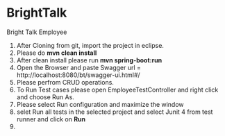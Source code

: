 # BrightTalk
Bright Talk Employee

1. After Cloning from git, import the project in eclipse.
2. Please do **mvn clean install**
3. After clean install please run **mvn spring-boot:run**
4. Open the Browser and paste Swagger url = http://localhost:8080/bt/swagger-ui.html#/
5. Please perfrom CRUD operations.
6. To Run Test cases please open EmployeeTestController and right click and choose Run As.
7. Please select Run configuration and maximize the window
8. selet Run all tests in the selected project and select Junit 4 from test runner and click on **Run**
9. 

